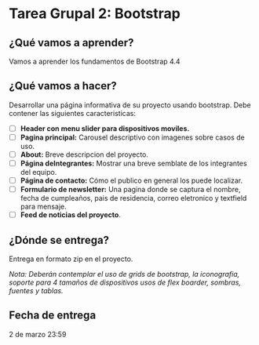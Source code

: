 # Tarea Grupal 2: Bootstrap

## ¿Qué vamos a aprender?

Vamos a aprender los fundamentos de Bootstrap 4.4

## ¿Qué vamos a hacer?

Desarrollar una página informativa de su proyecto usando bootstrap. Debe contener las siguientes caracteristicas:

- [ ] **Header con menu slider para dispositivos moviles.**
- [ ] **Pagina principal:** Carousel descriptivo con imagenes sobre casos de uso.
- [ ] **About:** Breve descripcion del proyecto.
- [ ] **Página deIntegrantes:**  Mostrar una breve semblate de los integrantes del equipo.
- [ ] **Página de contacto:** Cómo el publico en general los puede localizar.
- [ ] **Formulario de newsletter:** Una pagina donde se captura el nombre, fecha de cumpleaños, pais de residencia, correo eletronico y textfield para mensaje.
- [ ] **Feed de noticias del proyecto**.

## ¿Dónde se entrega?

Entrega en formato zip en el proyecto.

*Nota: Deberán contemplar el uso de grids de bootstrap, la iconografia, soporte para 4 tamaños de dispositivos usos de flex boarder, sombras, fuentes y tablas.*

## Fecha de entrega

2 de marzo 23:59